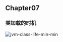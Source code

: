 ## Chapter07

### 类加载的时机
![jvm-class-life-min-min](https://www.wailian.work/images/2019/04/18/jvm-class-life-min-min.png)

